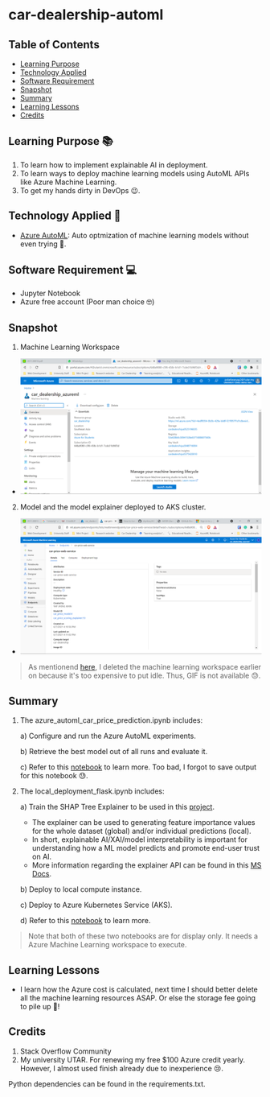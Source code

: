 # car-dealership-automl

## Table of Contents
* [Learning Purpose](#Learning-Purpose-)
* [Technology Applied](#Technology-Applied-)
* [Software Requirement](#Software-Requirement-)
* [Snapshot](#Snapshot)
* [Summary](#Summary)
* [Learning Lessons](#Learning-Lessons)
* [Credits](#Credits)

## Learning Purpose &#128218;
1. To learn how to implement explainable AI in deployment.
2. To learn ways to deploy machine learning models using AutoML APIs like Azure Machine Learning.
3. To get my hands dirty in DevOps &#128521;.

## Technology Applied &#129302;
- [Azure AutoML](https://docs.microsoft.com/en-us/azure/machine-learning/concept-automated-ml): Auto optmization of machine learning models without even trying &#129315;.

## Software Requirement &#128187;
- Jupyter Notebook
- Azure free account (Poor man choice &#129299;)

## Snapshot

1. Machine Learning Workspace

- ![snapshot10](snapshots/snapshot10.png)

2. Model and the model explainer deployed to AKS cluster.
- ![snapshot2](snapshots/snapshot2.png)

> As mentionend [here](#Learning-Lessons), I deleted the machine learning workspace earlier on because it's too expensive to put idle. Thus, GIF is not available &#128531;.

## Summary

1. The azure_automl_car_price_prediction.ipynb includes:

    a) Configure and run the Azure AutoML experiments.
    
    b) Retrieve the best model out of all runs and evaluate it.
    
    c) Refer to this [notebook](https://github.com/polarBearYap/car-dealership-automl/blob/main/azure_automl_car_price_prediction.ipynb) to learn more. Too bad, I forgot to save output for this notebook &#128531;.

2. The local_deployment_flask.ipynb includes:

    a) Train the SHAP Tree Explainer to be used in this [project](https://github.com/polarBearYap/car-dealership-flask-api). 
    
      - The explainer can be used to generating feature importance values for the whole dataset (global) and/or individual predictions (local).
      - In short, explainable AI/XAI/model interpretability is important for understanding how a ML model predicts and promote end-user trust on AI.
      - More information regarding the explainer API can be found in this [MS Docs](https://docs.microsoft.com/en-gb/azure/machine-learning/how-to-machine-learning-interpretability).
    
    b) Deploy to local compute instance.
    
    c) Deploy to Azure Kubernetes Service (AKS).
    
    d) Refer to this [notebook](https://polarbearyap.github.io/car-dealership-automl/) to learn more.

> Note that both of these two notebooks are for display only. It needs a Azure Machine Learning workspace to execute.

## Learning Lessons

- I learn how the Azure cost is calculated, next time I should better delete all the machine learning resources ASAP. Or else the storage fee going to pile up &#128184;! 

## Credits

1. Stack Overflow Community
2. My university UTAR. For renewing my free $100 Azure credit yearly. However, I almost used finish already due to inexperience &#128546;.

Python dependencies can be found in the requirements.txt.
